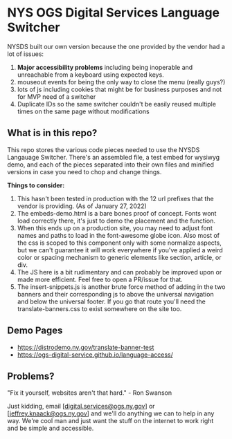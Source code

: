 # NYS OGS Digital Services Language Switcher

NYSDS built our own version because the one provided by the vendor had a lot of issues:
1. **Major accessibility problems** including being inoperable and unreachable from a keyboard using expected keys.
2. mouseout events for being the only way to close the menu (really guys?)
3. lots of js including cookies that might be for business purposes and not for MVP need of a switcher
4. Duplicate IDs so the same switcher couldn't be easily reused multiple times on the same page without modifications

## What is in this repo?
This repo stores the various code pieces needed to use the NYSDS Langauage Switcher. There's an assembled file, a test embed for wysiwyg demo, and each of the pieces separated into their own files and minified versions in case you need to chop and change things.

**Things to consider:**
1. This hasn't been tested in production with the 12 url prefixes that the vendor is providing. (As of January 27, 2022)
2. The embeds-demo.html is a bare bones proof of concept. Fonts wont load correctly there, it's just to demo the placement and the function.
3. When this ends up on a production site, you may need to adjust font names and paths to load in the font-awesome globe icon. Also most of the css is scoped to this component only with some normalize aspects, but we can't guarantee it will work everywhere if you've applied a weird color or spacing mechanism to generic elements like section, article, or div.
4. The JS here is a bit rudimentary and can probably be improved upon or made more efficient. Feel free to open a PR/issue for that.
5. The insert-snippets.js is another brute force method of adding in the two banners and their corresponding js to above the universal navigation and below the universal footer. If you go that route you'll need the translate-banners.css to exist somewhere on the site too.

## Demo Pages
- https://distrodemo.ny.gov/translate-banner-test 
- https://ogs-digital-service.github.io/language-access/ 

## Problems? 
"Fix it yourself, websites aren't that hard." - Ron Swanson

Just kidding, email [digital.services@ogs.ny.gov] or [jeffrey.knaack@ogs.ny.gov] and we'll do anything we can to help in any way. We're cool man and just want the stuff on the internet to work right and be simple and accessible.
